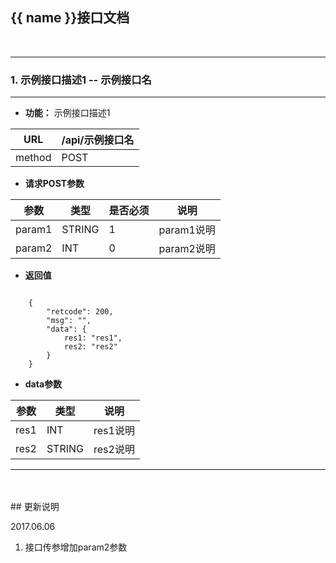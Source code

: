 ## {{ name }}接口文档
<br>

---

### 1. 示例接口描述1 -- 示例接口名

---

+ **功能：** 示例接口描述1 

| URL | /api/示例接口名|
| ----- | ----- |
| method | POST |

+ **请求POST参数**

|参数|类型|是否必须|说明|
|-----|-----|-----|-----|
| param1 | STRING | 1 | param1说明 |
| param2 | INT | 0 | param2说明|

+ **返回值**

```

    {
        "retcode": 200,
        "msg": "",
        "data": {
            res1: "res1",
            res2: "res2"
        }
    }

```

+ **data参数**

| 参数 | 类型 | 说明 |
|-----|-----|-----|
| res1 | INT | res1说明 |
| res2 | STRING | res2说明 |

---

<br>
<br>
## 更新说明

2017.06.06
1. 接口传参增加param2参数

<br>
<br>
